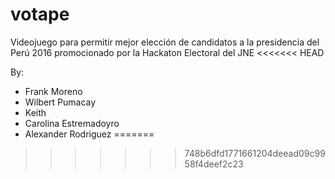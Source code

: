 # votape
Videojuego para permitir mejor elección de candidatos a la presidencia del Perú 2016 promocionado por la Hackaton Electoral del JNE
<<<<<<< HEAD

By:
- Frank Moreno
- Wilbert Pumacay
- Keith 
- Carolina Estremadoyro
- Alexander Rodriguez
=======
>>>>>>> 748b6dfd1771661204deead09c9958f4deef2c23
